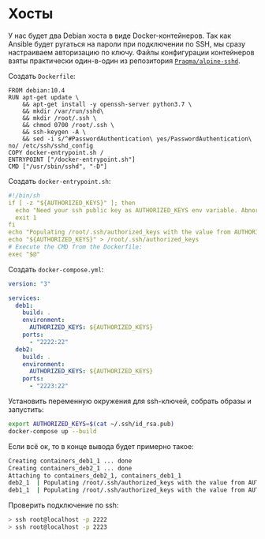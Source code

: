 # Хосты

У нас будет два Debian хоста в виде Docker-контейнеров. Так как Ansible будет ругаться на пароли при подключении по SSH, мы сразу настраиваем авторизацию по ключу. Файлы конфигурации контейнеров взяты практически один-в-один из репозитория [`Praqma/alpine-sshd`](https://github.com/Praqma/alpine-sshd).

Создать `Dockerfile`:

```docker
FROM debian:10.4
RUN apt-get update \
    && apt-get install -y openssh-server python3.7 \
    && mkdir /var/run/sshd\
    && mkdir /root/.ssh \
    && chmod 0700 /root/.ssh \
    && ssh-keygen -A \
    && sed -i s/^#PasswordAuthentication\ yes/PasswordAuthentication\ no/ /etc/ssh/sshd_config
COPY docker-entrypoint.sh /
ENTRYPOINT ["/docker-entrypoint.sh"]
CMD ["/usr/sbin/sshd", "-D"]
```

Создать `docker-entrypoint.sh`:

```yaml
#!/bin/sh
if [ -z "${AUTHORIZED_KEYS}" ]; then
  echo "Need your ssh public key as AUTHORIZED_KEYS env variable. Abnormal exit ..."
  exit 1
fi
echo "Populating /root/.ssh/authorized_keys with the value from AUTHORIZED_KEYS env variable ..."
echo "${AUTHORIZED_KEYS}" > /root/.ssh/authorized_keys
# Execute the CMD from the Dockerfile:
exec "$@"
```

Создать `docker-compose.yml`:

```yaml
version: "3"

services:
  deb1:
    build: .
    environment:
      AUTHORIZED_KEYS: ${AUTHORIZED_KEYS}
    ports:
      - "2222:22"
  deb2:
    build: .
    environment:
      AUTHORIZED_KEYS: ${AUTHORIZED_KEYS}
    ports:
      - "2223:22"
```

Установить переменную окружения для ssh-ключей, собрать образы и запустить:

```bash
export AUTHORIZED_KEYS=$(cat ~/.ssh/id_rsa.pub)
docker-compose up --build
```

Если всё ок, то в конце вывода будет примерно такое:

```bash
Creating containers_deb1_1 ... done
Creating containers_deb2_1 ... done
Attaching to containers_deb2_1, containers_deb1_1
deb2_1  | Populating /root/.ssh/authorized_keys with the value from AUTHORIZED_KEYS env variable ...
deb1_1  | Populating /root/.ssh/authorized_keys with the value from AUTHORIZED_KEYS env variable ...
```

Проверить подключение по ssh:

```bash
> ssh root@localhost -p 2222
> ssh root@localhost -p 2223
```
